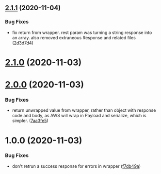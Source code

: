 ## [2.1.1](https://github.com/icarus-sullivan/teleology-lambda-api/compare/v2.1.0...v2.1.1) (2020-11-04)


### Bug Fixes

* fix return from wrapper.  rest param was turning a string response into an array.  also removed extraneous Response and related files ([2d3d7d4](https://github.com/icarus-sullivan/teleology-lambda-api/commit/2d3d7d46082a0a239c3075bfac5b8c6703458b9e))



# [2.1.0](https://github.com/icarus-sullivan/teleology-lambda-api/compare/v2.0.0...v2.1.0) (2020-11-03)



# [2.0.0](https://github.com/icarus-sullivan/teleology-lambda-api/compare/1.0.0...2.0.0) (2020-11-03)


### Bug Fixes

* return unwrapped value from wrapper, rather than object with response code and body, as AWS will wrap in Payload and serialize, which is simpler. ([7aa3fe5](https://github.com/icarus-sullivan/teleology-lambda-api/commit/7aa3fe559646cdce1d100717090deacba3eb9bde))



# 1.0.0 (2020-11-03)


### Bug Fixes

* don't retrun a success response for errors in wrapper ([f7db49a](https://github.com/icarus-sullivan/teleology-lambda-api/commit/f7db49a9c2f19eb174c4b3be66553f566f393302))



